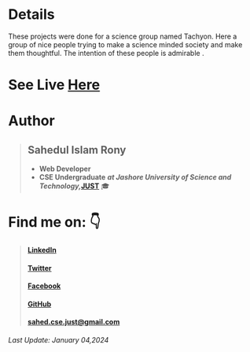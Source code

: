 # Details 

These projects were done for a science group named Tachyon.
Here a group of nice people trying to make a science minded society and make them thoughtful.
The intention of these people is admirable . 

# See Live [Here](https://sahedulislamrony.github.io/projects/login-form)


# Author
> ## Sahedul Islam Rony
> - **Web Developer**
> - **CSE Undergraduate** ***at Jashore University of Science and Technology,***[**JUST**](https://just.edu.bd) 🎓




# Find me on: 👇
> #### [LinkedIn](https://www.linkedin.com/in/sahedulislamrony)
> 
> #### [Twitter](https://www.twitter.com/i_am_Sahed)
> 
> #### [Facebook](https://www.fb.me/sahedulislamFB)
>
>  #### [GitHub](https://github.com/sahedulislamrony)
>
> #### [sahed.cse.just@gmail.com](mailto:sahed.cse.just@gmail.com)




###### Last Update: January 04,2024

